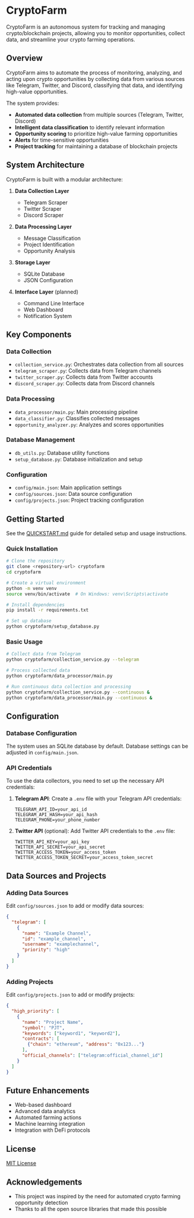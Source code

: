 # CryptoFarm

CryptoFarm is an autonomous system for tracking and managing crypto/blockchain projects, allowing you to monitor opportunities, collect data, and streamline your crypto farming operations.

## Overview

CryptoFarm aims to automate the process of monitoring, analyzing, and acting upon crypto opportunities by collecting data from various sources like Telegram, Twitter, and Discord, classifying that data, and identifying high-value opportunities.

The system provides:

- **Automated data collection** from multiple sources (Telegram, Twitter, Discord)
- **Intelligent data classification** to identify relevant information
- **Opportunity scoring** to prioritize high-value farming opportunities
- **Alerts** for time-sensitive opportunities
- **Project tracking** for maintaining a database of blockchain projects

## System Architecture

CryptoFarm is built with a modular architecture:

1. **Data Collection Layer**
   - Telegram Scraper
   - Twitter Scraper
   - Discord Scraper

2. **Data Processing Layer**
   - Message Classification
   - Project Identification
   - Opportunity Analysis

3. **Storage Layer**
   - SQLite Database
   - JSON Configuration

4. **Interface Layer** (planned)
   - Command Line Interface
   - Web Dashboard
   - Notification System

## Key Components

### Data Collection

- `collection_service.py`: Orchestrates data collection from all sources
- `telegram_scraper.py`: Collects data from Telegram channels
- `twitter_scraper.py`: Collects data from Twitter accounts
- `discord_scraper.py`: Collects data from Discord channels

### Data Processing

- `data_processor/main.py`: Main processing pipeline
- `data_classifier.py`: Classifies collected messages
- `opportunity_analyzer.py`: Analyzes and scores opportunities

### Database Management

- `db_utils.py`: Database utility functions
- `setup_database.py`: Database initialization and setup

### Configuration

- `config/main.json`: Main application settings
- `config/sources.json`: Data source configuration
- `config/projects.json`: Project tracking configuration

## Getting Started

See the [QUICKSTART.md](QUICKSTART.md) guide for detailed setup and usage instructions.

### Quick Installation

```bash
# Clone the repository
git clone <repository-url> cryptofarm
cd cryptofarm

# Create a virtual environment
python -m venv venv
source venv/bin/activate  # On Windows: venv\Scripts\activate

# Install dependencies
pip install -r requirements.txt

# Set up database
python cryptofarm/setup_database.py
```

### Basic Usage

```bash
# Collect data from Telegram
python cryptofarm/collection_service.py --telegram

# Process collected data
python cryptofarm/data_processor/main.py

# Run continuous data collection and processing
python cryptofarm/collection_service.py --continuous &
python cryptofarm/data_processor/main.py --continuous &
```

## Configuration

### Database Configuration

The system uses an SQLite database by default. Database settings can be adjusted in `config/main.json`.

### API Credentials

To use the data collectors, you need to set up the necessary API credentials:

1. **Telegram API**: Create a `.env` file with your Telegram API credentials:
   ```
   TELEGRAM_API_ID=your_api_id
   TELEGRAM_API_HASH=your_api_hash
   TELEGRAM_PHONE=your_phone_number
   ```

2. **Twitter API** (optional): Add Twitter API credentials to the `.env` file:
   ```
   TWITTER_API_KEY=your_api_key
   TWITTER_API_SECRET=your_api_secret
   TWITTER_ACCESS_TOKEN=your_access_token
   TWITTER_ACCESS_TOKEN_SECRET=your_access_token_secret
   ```

## Data Sources and Projects

### Adding Data Sources

Edit `config/sources.json` to add or modify data sources:

```json
{
  "telegram": [
    {
      "name": "Example Channel",
      "id": "example_channel",
      "username": "examplechannel",
      "priority": "high"
    }
  ]
}
```

### Adding Projects

Edit `config/projects.json` to add or modify projects:

```json
{
  "high_priority": [
    {
      "name": "Project Name",
      "symbol": "PJT",
      "keywords": ["keyword1", "keyword2"],
      "contracts": [
        {"chain": "ethereum", "address": "0x123..."}
      ],
      "official_channels": ["telegram:official_channel_id"]
    }
  ]
}
```

## Future Enhancements

- Web-based dashboard
- Advanced data analytics
- Automated farming actions
- Machine learning integration
- Integration with DeFi protocols

## License

[MIT License](LICENSE)

## Acknowledgements

- This project was inspired by the need for automated crypto farming opportunity detection
- Thanks to all the open source libraries that made this possible
